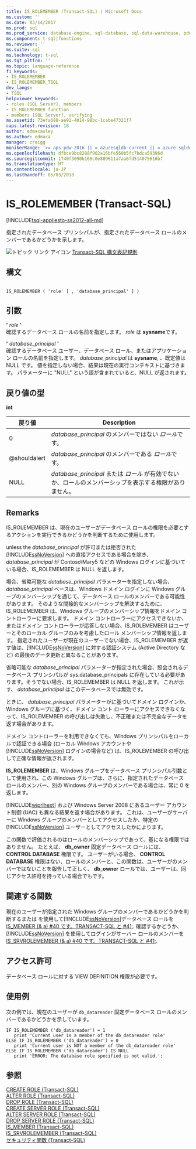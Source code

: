 ```yaml
---
title: IS_ROLEMEMBER (Transact-SQL) | Microsoft Docs
ms.custom: ''
ms.date: 03/14/2017
ms.prod: sql
ms.prod_service: database-engine, sql-database, sql-data-warehouse, pdw
ms.component: t-sql|functions
ms.reviewer: ''
ms.suite: sql
ms.technology: t-sql
ms.tgt_pltfrm: ''
ms.topic: language-reference
f1_keywords:
- IS_ROLEMEMBER
- IS_ROLEMEMBER_TSQL
dev_langs:
- TSQL
helpviewer_keywords:
- roles [SQL Server], members
- IS_ROLEMEMBER function
- members [SQL Server], verifying
ms.assetid: 73efa688-ae91-4014-98bc-1cabe47321f7
caps.latest.revision: 18
author: edmacauley
ms.author: edmaca
manager: craigg
monikerRange: '>= aps-pdw-2016 || = azuresqldb-current || = azure-sqldw-latest || >= sql-server-2016 || = sqlallproducts-allversions'
ms.openlocfilehash: dfbce9bc8288f902a16bfe560b5fc7bdca59396d
ms.sourcegitcommit: 1740f3090b168c0e809611a7aa6fd514075616bf
ms.translationtype: HT
ms.contentlocale: ja-JP
ms.lasthandoff: 05/03/2018
---
```

# <a name="isrolemember-transact-sql"></a>IS_ROLEMEMBER (Transact-SQL)
[!INCLUDE[tsql-appliesto-ss2012-all-md](../../includes/tsql-appliesto-ss2012-all-md.md)]

  指定されたデータベース プリンシパルが、指定されたデータベース ロールのメンバーであるかどうかを示します。  
  
 ![トピック リンク アイコン](../../database-engine/configure-windows/media/topic-link.gif "トピック リンク アイコン") [Transact-SQL 構文表記規則](../../t-sql/language-elements/transact-sql-syntax-conventions-transact-sql.md)  
  
## <a name="syntax"></a>構文  
  
```  
  
IS_ROLEMEMBER ( 'role' [ , 'database_principal' ] )  
```  
  
## <a name="arguments"></a>引数  
 **'** *role* **'**  
 確認するデータベース ロールの名前を指定します。 *role* は **sysname**です。  
  
 **'** *database_principal* **'**  
 確認するデータベース ユーザー、データベース ロール、またはアプリケーション ロールの名前を指定します。 *database_principal* は **sysname**, 、既定値は NULL です。 値を指定しない場合、結果は現在の実行コンテキストに基づきます。 パラメーターに "NULL" という語が含まれていると、NULL が返されます。  
  
## <a name="return-types"></a>戻り値の型  
 **int**  
  
|戻り値|Description|  
|------------------|-----------------|  
|0|*database_principal* のメンバーではない *ロール*です。|  
|@shouldalert|*database_principal* のメンバーである *ロール*です。|  
|NULL|*database_principal* または *ロール* が有効でないか、ロールのメンバーシップを表示する権限がありません。|  
  
## <a name="remarks"></a>Remarks  
 IS_ROLEMEMBER は、現在のユーザーがデータベース ロールの権限を必要とするアクションを実行できるかどうかを判断するために使用します。  
  
 unless the *database_principal* が許可または拒否された [!INCLUDE[ssNoVersion](../../includes/ssnoversion-md.md)] への直接アクセスである場合を除き、*database_principal* が Contoso\Mary5 などの Windows ログインに基づいている場合、IS_ROLEMEMBER は NULL を返します。  
  
 場合、省略可能な *database_principal* パラメーターを指定しない場合、 *database_principal* ベースは、Windows ドメイン ログインに Windows グループのメンバーシップを通じて、データベース ロールのメンバーである可能性があります。 そのような間接的なメンバーシップを解決するために、IS_ROLEMEMBER は、Windows グループのメンバーシップ情報をドメイン コントローラーに要求します。 ドメイン コントローラーにアクセスできないか、またはドメイン コントローラーが応答しない場合、IS_ROLEMEMBER はユーザーとそのローカル グループのみを考慮したロール メンバーシップ情報を返します。 指定されたユーザーが現在のユーザーでない場合、IS_ROLEMEMBER が返す値は、[!INCLUDE[ssNoVersion](../../includes/ssnoversion-md.md)] に対する認証システム (Active Directory など) の最後のデータ更新と異なることがあります。  
  
 省略可能な *database_principal* パラメーターが指定された場合、照会されるデータベース プリンシパルが sys.database_principals に存在している必要があります。そうでない場合、IS_ROLEMEMBER は NULL を返します。 これが示す、 *database_principal* はこのデータベースでは無効です。  
  
 ときに、 *database_principal* パラメーターがに基づいてドメイン ログインか、Windows グループに基づく、ドメイン コント ローラーにアクセスできなくなって、IS_ROLEMEMBER の呼び出しは失敗し、不正確または不完全なデータを返す場合があります。  
  
 ドメイン コントローラーを利用できなくても、Windows プリンシパルをローカルで認証できる場合 (ローカル Windows アカウントや [!INCLUDE[ssNoVersion](../../includes/ssnoversion-md.md)] ログインの場合など) は、IS_ROLEMEMBER の呼び出しで正確な情報が返されます。  
  
 **IS_ROLEMEMBER** は、Windows グループをデータベース プリンシパル引数として使用され、この Windows グループは、さらに、指定されたデータベース ロールのメンバー、別の Windows グループのメンバーである場合は、常に 0 を返します。  
  
 [!INCLUDE[wiprlhext](../../includes/wiprlhext-md.md)] および Windows Server 2008 にあるユーザー アカウント制御 (UAC) も異なる結果を返す場合があります。 これは、ユーザーがサーバーに Windows グループのメンバーとしてアクセスしたか、特定の [!INCLUDE[ssNoVersion](../../includes/ssnoversion-md.md)] ユーザーとしてアクセスしたかによります。  
  
 この関数で評価されるのはロールのメンバーシップであって、基になる権限ではありません。 たとえば、 **db_owner** 固定データベース ロールには、 **CONTROL DATABASE** 権限です。 ユーザーがいる場合、 **CONTROL DATABASE** 権限はない、ロールのメンバーと、この関数は、ユーザーがのメンバーではないことを報告して正しく、 **db_owner** ロールでは、ユーザーは、同じアクセス許可を持っている場合でもです。  
  
## <a name="related-functions"></a>関連する関数  
 現在のユーザーが指定された Windows グループのメンバーであるかどうかを判断するまたは  を使用して[!INCLUDE[ssNoVersion](../../includes/ssnoversion-md.md)]データベース ロールを [IS_MEMBER (& a) #40 です。TRANSACT-SQL と #41;](../../t-sql/functions/is-member-transact-sql.md). 確認するかどうか、 [!INCLUDE[ssNoVersion](../../includes/ssnoversion-md.md)] を使用してログインがサーバー ロールのメンバーを [IS_SRVROLEMEMBER (& a) #40 です。TRANSACT-SQL と #41;](../../t-sql/functions/is-srvrolemember-transact-sql.md).  
  
## <a name="permissions"></a>アクセス許可  
 データベース ロールに対する VIEW DEFINITION 権限が必要です。  
  
## <a name="examples"></a>使用例  
 次の例では、現在のユーザーが `db_datareader` 固定データベース ロールのメンバーであるかどうかを示しています。  
  
```  
IF IS_ROLEMEMBER ('db_datareader') = 1  
   print 'Current user is a member of the db_datareader role'  
ELSE IF IS_ROLEMEMBER ('db_datareader') = 0  
   print 'Current user is NOT a member of the db_datareader role'  
ELSE IF IS_ROLEMEMBER ('db_datareader') IS NULL  
   print 'ERROR: The database role specified is not valid.';  
```  
  
## <a name="see-also"></a>参照  
 [CREATE ROLE &#40;Transact-SQL&#41;](../../t-sql/statements/create-role-transact-sql.md)   
 [ALTER ROLE &#40;Transact-SQL&#41;](../../t-sql/statements/alter-role-transact-sql.md)   
 [DROP ROLE &#40;Transact-SQL&#41;](../../t-sql/statements/drop-role-transact-sql.md)   
 [CREATE SERVER ROLE &#40;Transact-SQL&#41;](../../t-sql/statements/create-server-role-transact-sql.md)   
 [ALTER SERVER ROLE &#40;Transact-SQL&#41;](../../t-sql/statements/alter-server-role-transact-sql.md)   
 [DROP SERVER ROLE &#40;Transact-SQL&#41;](../../t-sql/statements/drop-server-role-transact-sql.md)   
 [IS_MEMBER &#40;Transact-SQL&#41;](../../t-sql/functions/is-member-transact-sql.md)   
 [IS_SRVROLEMEMBER &#40;Transact-SQL&#41;](../../t-sql/functions/is-srvrolemember-transact-sql.md)   
 [セキュリティ関数 &#40;Transact-SQL&#41;](../../t-sql/functions/security-functions-transact-sql.md)  
  
  
